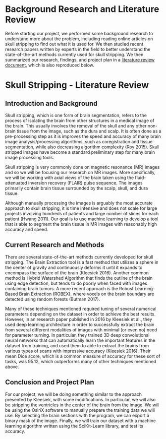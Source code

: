 # Background Research and Literature Review

Before starting our project, we performed some background research to
understand more about the problem, including reading online articles on skull stripping
to find out what it is used for. We then studied recent research papers written
by experts in the field to better understand the state-of-the-art methods currently
used for skull stripping. We then summarized our research, findings, and project plan in
a [literature review document](public/lit_review.pdf), which is also reproduced below.

# Skull Stripping - Literature Review

## Introduction and Background

Skull stripping, which is one form of brain segmentation, refers to the process of 
isolating the brain from other structures in a medical image of the brain. This usually 
involves the removal of the skull and any other non-brain tissue from the image, 
such as the dura and scalp. It is often done as a pre-processing step as it is improves 
the speed and accuracy of many brain image analysis/processing algorithms, such as 
coregistration and tissue segmentation, while also decreasing algorithm 
complexity (Roy 2015). Skull stripped images have become a standard preliminary 
step for many brain image processing tools. 

Skull stripping is very commonly done on magnetic resonance (MR) images and so we will
be focusing our research on MR images. More specifically, we will be working with axial
views of the brain taken using the fluid-attenuated inversion recovery (FLAIR) pulse 
sequence. The images primarily contain brain tissue surrounded by the scalp, skull, and 
dura tissue.
 
Although manually processing the images is arguably the most accurate approach to skull 
stripping, it is time intensive and does not scale for large projects involving hundreds 
of patients and large number of slices for each patient (Hwang 2011). Our goal is to use 
machine learning to develop a tool that is able to segment the brain tissue in MR images 
with reasonably high accuracy and speed. 

## Current Research and Methods

There are several state-of-the-art methods currently developed for skull stripping. 
The Brain Extraction tool is a fast method that utilizes a sphere in the center of 
gravity and continuously deforms it until it expands to encompass the surface of the 
brain (Kleesiek 2016). Another common method is Hybrid Watershed Algorithm that finds 
the outline of the brain using edge detection, but tends to do poorly when faced with 
images containing brain tumors. A more recent approach is the Robust Learning-Based 
Brain Extraction (ROBEX), where voxels on the brain boundary are detected using random 
forests (Butman 2017).

Many of these techniques mentioned required tuning of several numerical parameters 
depending on the dataset in order to achieve the best results. However, in an research 
paper published in 2016 by Kleesiek et al., they used deep learning architecture in 
order to successfully extract the brain from several different modalities of images 
with minimal (or even no) need for parameter turning. In particular, they trained 3D 
deep convolutional neural networks that can automatically learn the important features 
in the dataset from training, and used them to able to extract the brains from various 
types of scans with impressive accuracy (Kleesiek 2016). Their mean Dice score, which 
is a common measure of accuracy for these sort of tasks, was 95.12, which outperforms 
many of other techniques mentioned above.

## Conclusion and Project Plan

For our project, we will be doing something similar to the approach presented by 
Kleesiek, with some modifications. In particular, we will also be stripping the 
ventricles in the center of the brain from the image. We will be using the OsiriX 
software to manually prepare the training data we will use. By selecting the brain 
sections with the program, we can export a binary mask of the image. Finally, we will 
train our dataset with a machine learning algorithm written using the SciKit-Learn library, 
and test its accuracy. 